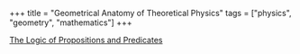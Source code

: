 +++
title = "Geometrical Anatomy of Theoretical Physics"
tags = ["physics", "geometry", "mathematics"]
+++

[The Logic of Propositions and Predicates](/geometrical-anatomy-of-theoretical-physics/propositions-and-predicates/)